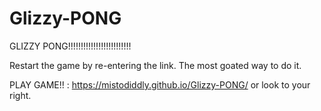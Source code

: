# Glizzy-PONG
GLIZZY PONG!!!!!!!!!!!!!!!!!!!!!!!!!

Restart the game by re-entering the link. The most goated way to do it.

PLAY GAME!! : https://mistodiddly.github.io/Glizzy-PONG/ or look to your right.
